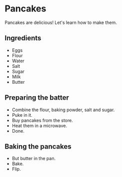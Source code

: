 # Pancakes

Pancakes are delicious! Let's learn how to make them.

## Ingredients
- Eggs
- Flour
- Water
- Salt
- Sugar
- Milk
- Butter


## Preparing the batter
- Combine the flour, baking powder, salt and sugar.
- Puke in it.
- Buy pancakes from the store.
- Heat them in a microwave.
- Done.

## Baking the pancakes
- But butter in the pan.
- Bake.
- Flip.
